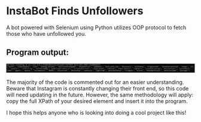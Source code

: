 # InstaBot Finds Unfollowers

A bot powered with Selenium using Python utilizes OOP protocol to fetch those who have unfollowed you.

## Program output:
![Output](InstaBot-output.JPG)

The majority of the code is commented out for an easier understanding. Beware that Instagram is constantly changing their front end,
so this code will need updating in the future. However, the same methodology will apply: copy the full XPath of your desired element 
and insert it into the program. 

I hope this helps anyone who is looking into doing a cool project like this!
